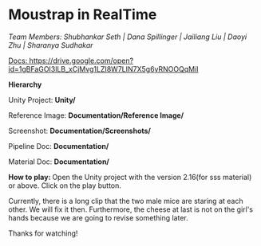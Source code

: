 <b> <h1>Moustrap in RealTime</b></h1>
<i>
Team Members: Shubhankar Seth | Dana Spillinger | Jailiang Liu | Daoyi Zhu | Sharanya Sudhakar
</i>

<u>Docs: </u>
https://drive.google.com/open?id=1gBFaGOI3lLB_xCjMvg1LZI8W7LIN7X5g6yRNOOQqMiI

<b>Hierarchy</b>

Unity Project: **Unity/**

Reference Image: **Documentation/Reference Image/**

Screenshot: **Documentation/Screenshots/**

Pipeline Doc: **Documentation/**

Material Doc: **Documentation/**

<b>How to play: </b>
Open the Unity project with the version 2.16(for sss material) or above.
Click on the play button.

Currently, there is a long clip that the two male mice are staring at each other.
We will fix it then. Furthermore, the cheese at last is not on the girl's hands because we are going to 
revise something later.

Thanks for watching!

